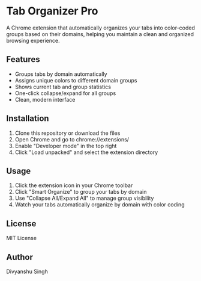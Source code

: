 # Tab Organizer Pro

A Chrome extension that automatically organizes your tabs into color-coded groups based on their domains, helping you maintain a clean and organized browsing experience.

## Features
- Groups tabs by domain automatically
- Assigns unique colors to different domain groups
- Shows current tab and group statistics
- One-click collapse/expand for all groups
- Clean, modern interface

## Installation
1. Clone this repository or download the files
2. Open Chrome and go to chrome://extensions/
3. Enable "Developer mode" in the top right
4. Click "Load unpacked" and select the extension directory

## Usage
1. Click the extension icon in your Chrome toolbar
2. Click "Smart Organize" to group your tabs by domain
3. Use "Collapse All/Expand All" to manage group visibility
4. Watch your tabs automatically organize by domain with color coding

## License
MIT License

## Author
Divyanshu Singh

